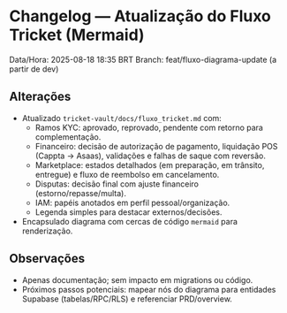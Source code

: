 # Changelog — Atualização do Fluxo Tricket (Mermaid)

Data/Hora: 2025-08-18 18:35 BRT
Branch: feat/fluxo-diagrama-update (a partir de dev)

## Alterações
- Atualizado `tricket-vault/docs/fluxo_tricket.md` com:
  - Ramos KYC: aprovado, reprovado, pendente com retorno para complementação.
  - Financeiro: decisão de autorização de pagamento, liquidação POS (Cappta → Asaas), validações e falhas de saque com reversão.
  - Marketplace: estados detalhados (em preparação, em trânsito, entregue) e fluxo de reembolso em cancelamento.
  - Disputas: decisão final com ajuste financeiro (estorno/repasse/multa).
  - IAM: papéis anotados em perfil pessoal/organização.
  - Legenda simples para destacar externos/decisões.
- Encapsulado diagrama com cercas de código `mermaid` para renderização.

## Observações
- Apenas documentação; sem impacto em migrations ou código.
- Próximos passos potenciais: mapear nós do diagrama para entidades Supabase (tabelas/RPC/RLS) e referenciar PRD/overview.

